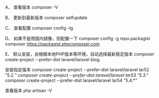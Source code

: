 A、
查看版本
composer -V

B、
更新到最新版本
composer selfupdate

C、
查看配置
composer config -lg

D、
如果不是用国内镜像，则配置一下
composer config -g repo.packagist composer https://packagist.phpcomposer.com

E、
默认安装，会根据本地PHP版本等环境，自动选择最新稳定版本
composer create-project --prefer-dist laravel/laravel blog

安装指定版本
composer create-project --prefer-dist laravel/laravel lar52 "5.2.*"
composer create-project --prefer-dist laravel/laravel lar53 "5.3.*"
composer create-project --prefer-dist laravel/laravel lar54 "5.4.*"

查看版本
php artisan -V
